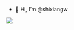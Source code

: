 - 👋 Hi, I’m @shixiangw
  
<a title="Hits" target="_blank" href="https://github.com/ror-z/shixiangw"><img src="https://hits.b3log.org/shixiangw/shixiangw.svg"></a>


<!---
<img align="right" src="https://github-readme-stats.vercel.app/api?username=shixiangw&show_icons=true" />	
--->

<!---
shixiangw/shixiangw is a ✨ special ✨ repository because its `README.md` (this file) appears on your GitHub profile.
You can click the Preview link to take a look at your changes.
--->
